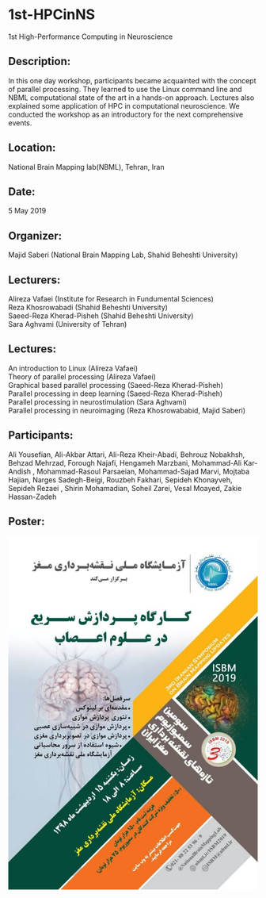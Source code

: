 # 1st-HPCinNS
1st High-Performance Computing in Neuroscience

## Description:
In this one day workshop, participants became acquainted with the concept of parallel processing. They learned to use the Linux command line and NBML computational state of the art in a hands-on approach. Lectures also explained some application of HPC in computational neuroscience. We conducted the workshop as an introductory for the next comprehensive events. 

## Location:
National Brain Mapping lab(NBML), Tehran, Iran

## Date:
5 May 2019

## Organizer:
Majid Saberi (National Brain Mapping Lab, Shahid Beheshti University)

## Lecturers:
Alireza Vafaei (Institute for Research in Fundumental Sciences)  <br/>
Reza Khosrowabadi (Shahid Beheshti University)  <br/>
Saeed-Reza Kherad-Pisheh (Shahid Beheshti University)  <br/>
Sara Aghvami (University of Tehran)

## Lectures: 
An introduction to Linux (Alireza Vafaei) <br/>
Theory of parallel processing (Alireza Vafaei) <br/>
Graphical based parallel processing (Saeed-Reza Kherad-Pisheh) <br/>
Parallel processing in deep learning (Saeed-Reza Kherad-Pisheh) <br/>
Parallel processing in neurostimulation (Sara Aghvami) <br/>
Parallel processing in neuroimaging (Reza Khosrowababid, Majid Saberi)

## Participants:
Ali Yousefian, Ali-Akbar Attari, Ali-Reza Kheir-Abadi, Behrouz Nobakhsh, Behzad Mehrzad, Forough Najafi, Hengameh Marzbani, Mohammad-Ali Kar-Andish
, Mohammad-Rasoul Parsaeian, Mohammad-Sajad Marvi, Mojtaba Hajian, Narges Sadegh-Beigi, Rouzbeh Fakhari, Sepideh Khonayveh, Sepideh Rezaei
, Shirin Mohamadian, Soheil Zarei, Vesal Moayed, Zakie Hassan-Zadeh





## Poster:

![logo](https://github.com/majidsaberi/1st-HPCinNS/blob/master/poster.jpeg)
